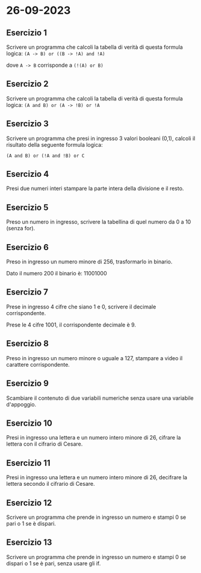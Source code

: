 # 26-09-2023

## Esercizio 1

Scrivere un programma che calcoli la tabella di verità di questa formula logica:
`(A -> B) or ((B -> !A) and !A)`

dove `A -> B` corrisponde a `(!(A) or B)`

## Esercizio 2

Scrivere un programma che calcoli la tabella di verità di questa formula logica:
`(A and B) or (A -> !B) or !A`

## Esercizio 3

Scrivere un programma che presi in ingresso 3 valori booleani (0,1), calcoli il risultato della seguente formula logica:

`(A and B) or (!A and !B) or C`

## Esercizio 4

Presi due numeri interi stampare la parte intera della divisione e il resto.

## Esercizio 5

Preso un numero in ingresso, scrivere la tabellina di quel numero da 0 a 10 (senza for).

## Esercizio 6

Preso in ingresso un numero minore di 256, trasformarlo in binario.

Dato il numero 200 il binario è: 11001000

## Esercizio 7

Prese in ingresso 4 cifre che siano 1 e 0, scrivere il decimale corrispondente.

Prese le 4 cifre 1001, il corrispondente decimale è 9.

## Esercizio 8

Preso in ingresso un numero minore o uguale a 127, stampare a video il carattere corrispondente.

## Esercizio 9

Scambiare il contenuto di due variabili numeriche senza usare una variabile d'appoggio.

## Esercizio 10

Presi in ingresso una lettera e un numero intero minore di 26, cifrare la lettera con il cifrario di Cesare.

## Esercizio 11

Presi in ingresso una lettera e un numero intero minore di 26, decifrare la lettera secondo il cifrario di Cesare.

## Esercizio 12

Scrivere un programma che prende in ingresso un numero e stampi 0 se pari o 1 se è dispari.

## Esercizio 13

Scrivere un programma che prende in ingresso un numero e stampi 0 se dispari o 1 se è pari, senza usare gli if.





